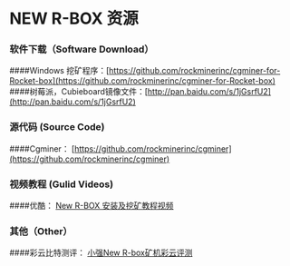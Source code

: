 # NEW R-BOX 资源

### 软件下载（Software Download）
####Windows 挖矿程序：[https://github.com/rockminerinc/cgminer-for-Rocket-box](https://github.com/rockminerinc/cgminer-for-Rocket-box)
####树莓派，Cubieboard镜像文件：[http://pan.baidu.com/s/1jGsrfU2](http://pan.baidu.com/s/1jGsrfU2)

### 源代码 (Source Code)
####Cgminer： [https://github.com/rockminerinc/cgminer](https://github.com/rockminerinc/cgminer)

### 视频教程 (Gulid Videos)
####优酷： [New R-BOX 安装及挖矿教程视频](http://v.youku.com/v_show/id_XNzg1ODUzMTEy.html)

### 其他（Other）
####彩云比特测评： [小强New R-box矿机彩云评测](http://www.cybtc.com/article-1378-1.html)
